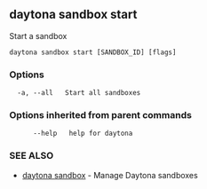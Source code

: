 ## daytona sandbox start

Start a sandbox

```
daytona sandbox start [SANDBOX_ID] [flags]
```

### Options

```
  -a, --all   Start all sandboxes
```

### Options inherited from parent commands

```
      --help   help for daytona
```

### SEE ALSO

* [daytona sandbox](daytona_sandbox.md)  - Manage Daytona sandboxes
